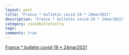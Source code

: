 ```yaml
---
layout: post
title: "France * bulletin covid-19 * 24mar2021"
description: "France * bulletin covid-19 * 24mar2021"
category: covidbulletinfra
tags: 
comments: true
---
```


[France * bulletin covid-19 * 24mar2021](https://chrisgodlak.github.io/covid19/FRAc19bul.html)
